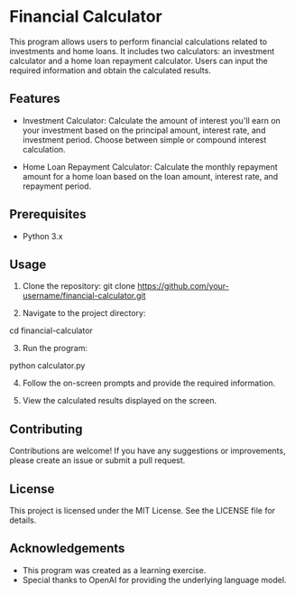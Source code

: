 # Financial Calculator

This program allows users to perform financial calculations related to investments and home loans. It includes two calculators: an investment calculator and a home loan repayment calculator. Users can input the required information and obtain the calculated results.

## Features

- Investment Calculator: Calculate the amount of interest you'll earn on your investment based on the principal amount, interest rate, and investment period. Choose between simple or compound interest calculation.

- Home Loan Repayment Calculator: Calculate the monthly repayment amount for a home loan based on the loan amount, interest rate, and repayment period.

## Prerequisites

- Python 3.x

## Usage

1. Clone the repository:
   git clone https://github.com/your-username/financial-calculator.git

2. Navigate to the project directory:

  cd financial-calculator


3. Run the program:

  python calculator.py


4. Follow the on-screen prompts and provide the required information.

5. View the calculated results displayed on the screen.

## Contributing

Contributions are welcome! If you have any suggestions or improvements, please create an issue or submit a pull request.

## License

This project is licensed under the MIT License. See the LICENSE file for details.

## Acknowledgements

- This program was created as a learning exercise.
- Special thanks to OpenAI for providing the underlying language model.
